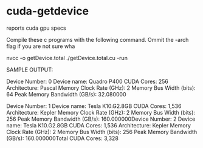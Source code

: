 # cuda-getdevice
reports cuda gpu specs

Compile these c programs with the following command.  Ommit the -arch flag if you are not sure wha

nvcc -o getDevice.total ./getDevice.total.cu -run

SAMPLE OUTPUT:

Device Number: 0
  Device name: Quadro P400
  CUDA Cores: 256
  Architecture: Pascal
  Memory Clock Rate (GHz): 2
  Memory Bus Width (bits): 64
  Peak Memory Bandwidth (GB/s): 32.080000

Device Number: 1
  Device name: Tesla K10.G2.8GB
  CUDA Cores: 1,536  Architecture: Kepler  Memory Clock Rate (GHz): 2  Memory Bus Width (bits): 256  Peak Memory Bandwidth (GB/s): 160.000000Device Number: 2  Device name: Tesla K10.G2.8GB  CUDA Cores: 1,536  Architecture: Kepler  Memory Clock Rate (GHz): 2  Memory Bus Width (bits): 256  Peak Memory Bandwidth (GB/s): 160.000000Total CUDA Cores: 3,328
